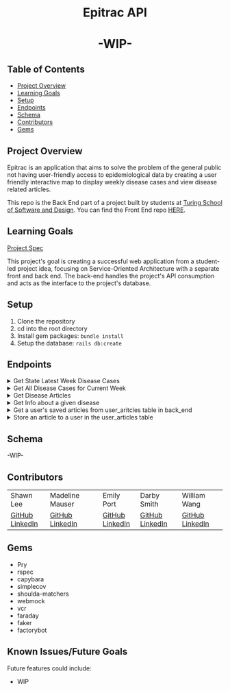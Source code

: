 <div align="center">
  <h1>Epitrac API</h1>
  <h1>-WIP-</h1>
</div>

## Table of Contents
- [Project Overview](#project-overview)
- [Learning Goals](#learning-goals)
- [Setup](#setup)
- [Endpoints](#endpoints)
- [Schema](#schema)
- [Contributors](#contributors)
- [Gems](#gems)


## Project Overview
Epitrac is an application that aims to solve the problem of the general public not having user-friendly access to epidemiological data by creating a user friendly interactive map to display weekly disease cases and view disease related articles.

This repo is the Back End part of a project built by students at [Turing School of Software and Design](https://turing.edu/). You can find the Front End repo [HERE](https://github.com/epitrac/epitrac_fe).



## Learning Goals
[Project Spec](https://backend.turing.edu/module3/projects/consultancy/)

This project's goal is creating a successful web application from a student-led project idea, focusing on Service-Oriented Architecture with a separate front and back end.
The back-end handles the project's API consumption and acts as the interface to the project's database.

## Setup

1. Clone the repository
2. cd into the root directory
3. Install gem packages: `bundle install`
4. Setup the database: `rails db:create`

## Endpoints
<details close>
<summary>Get State Latest Week Disease Cases</summary>
<br>

Request:
**GET** `/api/v1/disease_cases?state=#{state_name}`

Headers: <br>
```

```

Response:
```json
{
    "data": [
        {
            "type": "disease_cases",
            "id": "1",
            "attributes": {
                "state" :" GEORGIA",
                "year" : "2022",
                "current_week": 1,
                "disease" : "Anthrax",
                "current_week_cases": 2,
                "cumulative_current" : 200,
                "cumulative_last" : 150,
                "coordinates" : [-83.426, 32.638]
            }
        }
       ]
}
```
</details>

<details close>
<summary>Get All Disease Cases for Current Week</summary>
<br>

Request:
**GET** `/api/v1/disease_cases`

Headers: <br>
```

```

Response:
```json
{
    "data": [
        {
            "type": "disease_cases",
            "id": "1",
            "attributes": {
                "state" :" GEORGIA",
                "year" : "2022",
                "current_week": 1,
                "disease" : "Anthrax",
                "current_week_cases": 2,
                "cumulative_current" : 200,
                "cumulative_last" : 150,
                "coordinates" : [-83.426, 32.638]
            }
        },
        {
            "type": "disease_cases",
            "id": "2",
            "attributes": {
                "state" :" COLORADO",
                "year" : "2022",
                "current_week": 1,
                "disease" : "Measles",
                "current_week_cases": 1,
                "cumulative_current" : 100,
                "cumulative_last" : 50,
                "coordinates" : [-83.426, 32.638]
            }
        },
        {...},
        {...},
        ...
        ...
       ]
}
```
</details>

<details close>
<summary>Get Disease Articles</summary>
<br>

Request:
**GET** `/api/v1/articles?disease=#{disease}`

Headers: <br>
```

```

Response:
```json
{
 "data": [
        {
            "id": "1076",
            "type": "article",
            "attributes": {
                "id": "1076",
                "author": "de Oliveira, F. F. M. M., S.;Gonti, S.;Brey, R. N.;Li, H.;Schiffer, J.;Casadevall, A.;Bann, J. G.",
                "title": "Binding of the von Willebrand factor a domain of capillary morphogenesis protein 2 to anthrax protective antigen vaccine reduces immunogenicity in mice",
                "year": "2020",
                "date": "15-01",
                "isbn_issn": "2379-5042",
                "keywords": "anthrax:antigen processing:immunization:protein stability",
                "abstract": "Protective antigen (PA)
....
....},
{
 "id": "1380",
            "type": "article",
            "attributes": {
                "id": "1380",
                "author": "Hupert, N. W., D.,  Cuomo, J.,  Hollingsworth, E.,  Neukermans, K.,  Xiong, W.,",
                "title": "Predicting hospital surge after a large-scale anthrax attack: a model-based analysis of CDC's cities readiness initiative prophylaxis recommendations",
                "year": "2009"
.....}
]
```
</details>

<details close>
<summary>Get Info about a given disease </summary>
<br>

Request:
**GET** `/api/v1/disease_info?disease=#{disease}`

Headers: <br>
```

```

Response:
```json
{
    "data": {
        "id": "1",
        "type": "disease_info",
        "attributes": {
            "disease": "Anthrax",
            "information": "Anthrax is a serious infectious disease caused by gram-positive, rod-shaped bacteria known as Bacillus anthracis. It occurs naturally in soil and commonly affects domestic and wild animals around the world. People can get sick with anthrax if they come in contact with infected animals or contaminated animal products. Anthrax can cause severe illness in both humans and animals.",
            "link": "https://www.cdc.gov/anthrax/"
        }
    }
}
```
</details>

<details close>
<summary>Get a user's saved articles from user_aritcles table in back_end </summary>
<br>

Request:
**GET** `/api/v1/user_articles?user_id=#{user_id}`

Headers: <br>
```

```

Response:
```json
{
 "data": [
        {
            "id": "8",
            "type": "article",
            "attributes": {
                "article_id": "4",
                "author": "Auld, A. F. V., Pelletier, Robin, E. G., Shiraishi, R. W., Dee, J., Antoine, M., Desir, Y., Desforges, G., Delcher, C., Duval, N., Joseph, N., Francois, K., Griswold, M., Domercant, J. W., Patrice Joseph, Y. A., Van Onacker, J. D., Deyde, V., Lowrance, D. W., And The Groupe d'Analyses, Salvh,",
                "title": "Retention throughout the HIV care...",
                "year": "2017",
                "date": "Oct",
                "isbn_issn": "0002-9637",
                "keywords": null,
                "abstract": "Monitoring retention of people living with HIV (PLHIV) in the HIV care...",
                "url": "http://www.ncbi.nlm.nih.gov/pubmed/29064357/?otool=cdciclib",
                "doi": "10.4269/ajtmh.17-0116"
            }
        },
        {
            "id": "4",
            "type": "article",
            "attributes": {
                "article_id": "3",
                "author": "Crepaz, N. T., T., Marks, G., Hall, H. I.,",
                "title": "...
            }
        }
   ]
}
```
</details>

<details close>
<summary> Store an article to a user in the user_articles table </summary>
<br>

Request:
**POST** `/api/v1/user_articles?user_id=#{user_id}&article_id=#{article_id}`

Headers: <br>
```

```

Response:
```json
{
 "data": {
        "id": "10",
        "type": "user_article",
        "attributes": {
            "user_id": 1,
            "article_id": 88
        }
    }
}
```
</details>

## Schema

-WIP-

## Contributors
<table>
  <tr>
    <td>Shawn Lee</td>
    <td>Madeline Mauser</td>
    <td>Emily Port</td>
    <td>Darby Smith</td>
    <td>William Wang</td>
  </tr>
  <tr>
    <td>
      <a href="https://github.com/Shawnl93">GitHub</a><br>
      <a href="https://www.linkedin.com/in/shawn-lee-3382aa8b/">LinkedIn</a>
    </td>
    <td>
      <a href="https://github.com/MadelineMauser">GitHub</a><br>
      <a href="https://www.linkedin.com/in/madeline-mauser-644239245/">LinkedIn</a>
    </td>
    <td>
      <a href="https://github.com/eport01">GitHub</a><br>
      <a href="https://www.linkedin.com/in/emily-port-3ab6389b/">LinkedIn</a>
    </td>
    <td>
    <a href="https://github.com/DarbySmith">GitHub</a><br>
    <a href="https://www.linkedin.com/in/darby-m-smith/">LinkedIn</a>
    </td>
    <td>
      <a href="https://github.com/willjw2">GitHub</a><br>
      <a href="https://www.linkedin.com/in/william-wang-814442240/">LinkedIn</a>
    </td>
  </tr>
</table>

## Gems
- Pry
- rspec
- capybara
- simplecov
- shoulda-matchers
- webmock
- vcr
- faraday
- faker
- factorybot

## Known Issues/Future Goals
Future features could include:
- WIP
